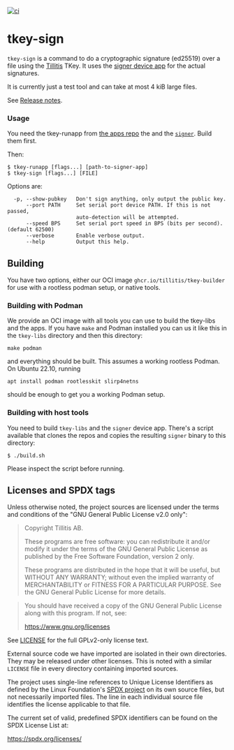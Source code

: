 
[![ci](https://github.com/tillitis/tkey-sign/actions/workflows/ci.yaml/badge.svg?branch=main&event=push)](https://github.com/tillitis/tkey-sign/actions/workflows/ci.yaml)

# tkey-sign

`tkey-sign` is a command to do a cryptographic signature (ed25519)
over a file using the [Tillitis](https://tillitis.se/) TKey. It uses
the [signer device
app](https://github.com/tillitis/tkey-device-signer) for the actual
signatures.

It is currently just a test tool and can take at most 4 kiB large
files.

See [Release notes](RELEASE.md).

### Usage

You need the tkey-runapp from [the apps
repo](https://github.com/tillitis/tillitis-key1-apps) the and the
[`signer`](https://github.com/tillitis/tkey-device-signer). Build them
first.

Then:

```
$ tkey-runapp [flags...] [path-to-signer-app]
$ tkey-sign [flags...] [FILE]

```

Options are:

```
  -p, --show-pubkey   Don't sign anything, only output the public key.
      --port PATH     Set serial port device PATH. If this is not passed,
                      auto-detection will be attempted.
      --speed BPS     Set serial port speed in BPS (bits per second). (default 62500)
      --verbose       Enable verbose output.
      --help          Output this help.
```

## Building

You have two options, either our OCI image
`ghcr.io/tillitis/tkey-builder` for use with a rootless podman setup,
or native tools.

### Building with Podman

We provide an OCI image with all tools you can use to build the
tkey-libs and the apps. If you have `make` and Podman installed you
can us it like this in the `tkey-libs` directory and then this
directory:

```
make podman
```

and everything should be built. This assumes a working rootless
Podman. On Ubuntu 22.10, running
```
apt install podman rootlesskit slirp4netns
```

should be enough to get you a working Podman setup.

### Building with host tools

You need to build `tkey-libs` and the `signer` device app. There's a
script available that clones the repos and copies the resulting
`signer` binary to this directory:

```
$ ./build.sh
```

Please inspect the script before running.

## Licenses and SPDX tags

Unless otherwise noted, the project sources are licensed under the
terms and conditions of the "GNU General Public License v2.0 only":

> Copyright Tillitis AB.
>
> These programs are free software: you can redistribute it and/or
> modify it under the terms of the GNU General Public License as
> published by the Free Software Foundation, version 2 only.
>
> These programs are distributed in the hope that it will be useful,
> but WITHOUT ANY WARRANTY; without even the implied warranty of
> MERCHANTABILITY or FITNESS FOR A PARTICULAR PURPOSE. See the GNU
> General Public License for more details.

> You should have received a copy of the GNU General Public License
> along with this program. If not, see:
>
> https://www.gnu.org/licenses

See [LICENSE](LICENSE) for the full GPLv2-only license text.

External source code we have imported are isolated in their own
directories. They may be released under other licenses. This is noted
with a similar `LICENSE` file in every directory containing imported
sources.

The project uses single-line references to Unique License Identifiers
as defined by the Linux Foundation's [SPDX project](https://spdx.org/)
on its own source files, but not necessarily imported files. The line
in each individual source file identifies the license applicable to
that file.

The current set of valid, predefined SPDX identifiers can be found on
the SPDX License List at:

https://spdx.org/licenses/
